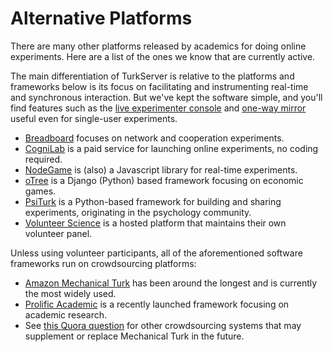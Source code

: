 # Alternative Platforms

There are many other platforms released by academics for doing online 
experiments. Here are a list of the ones we know that are currently active.

The main differentiation of TurkServer is relative to the platforms and
frameworks below is its focus on facilitating and instrumenting real-time and
synchronous interaction. But we've kept the software simple, and you'll find 
features such as the [live experimenter console](admin-console) and [one-way 
mirror](mirror) useful even for single-user experiments.

- [Breadboard][breadboard] focuses on network and cooperation experiments.
- [CogniLab][cognilab] is a paid service for launching online experiments, no
 coding required.
- [NodeGame][nodegame] is (also) a Javascript library for real-time experiments.   
- [oTree][otree] is a Django (Python) based framework focusing on economic 
games. 
- [PsiTurk][psiturk] is a Python-based framework for building and sharing
experiments, originating in the psychology community.
- [Volunteer Science][vs] is a hosted platform that maintains their own 
volunteer panel.

[breadboard]: http://breadboard.yale.edu/ 
[cognilab]: http://www.cognilab.com/
[nodegame]: http://nodegame.org/
[otree]: http://www.otree.org/
[psiturk]: https://psiturk.org/

[vs]: https://volunteerscience.com/

Unless using volunteer participants, all of the aforementioned software 
frameworks run on crowdsourcing platforms:
 
- [Amazon Mechanical Turk][mturk] has been around the longest and is 
currently the most widely used.
- [Prolific Academic][prolific] is a recently launched framework focusing on 
academic research.
- See [this Quora question][crowdsourcing] for other crowdsourcing systems 
that may supplement or replace Mechanical Turk in the future.

[mturk]: https://www.mturk.com/
[prolific]: https://prolific.ac/
[crowdsourcing]: https://www.quora.com/Are-there-any-similar-services-to-Amazon-Mechanical-Turk 

<!--
Other references, stuff that is not well supported
[SoPHIE][sophie]
[sophie]: http://www.sophie.uni-osnabrueck.de/

http://cogsci.stackexchange.com/questions/109
-->
